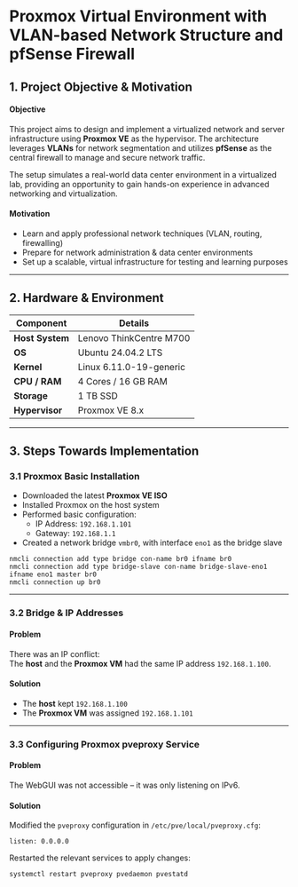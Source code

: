 # Proxmox Virtual Environment with VLAN-based Network Structure and pfSense Firewall

## 1. Project Objective & Motivation

#### Objective
This project aims to design and implement a virtualized network and server infrastructure using **Proxmox VE** as the hypervisor. The architecture leverages **VLANs** for network segmentation and utilizes **pfSense** as the central firewall to manage and secure network traffic.

The setup simulates a real-world data center environment in a virtualized lab, providing an opportunity to gain hands-on experience in advanced networking and virtualization.

#### Motivation
- Learn and apply professional network techniques (VLAN, routing, firewalling)
- Prepare for network administration & data center environments
- Set up a scalable, virtual infrastructure for testing and learning purposes

---

## 2. Hardware & Environment

| **Component**   | **Details**                    |
|-----------------|--------------------------------|
| **Host System** | Lenovo ThinkCentre M700        |
| **OS**          | Ubuntu 24.04.2 LTS             |
| **Kernel**      | Linux 6.11.0-19-generic        |
| **CPU / RAM**   | 4 Cores / 16 GB RAM            |
| **Storage**     | 1 TB SSD                       |
| **Hypervisor**  | Proxmox VE 8.x                 |
---

## 3. Steps Towards Implementation

### 3.1 Proxmox Basic Installation
- Downloaded the latest **Proxmox VE ISO**
- Installed Proxmox on the host system
- Performed basic configuration:
  - IP Address: `192.168.1.101`
  - Gateway: `192.168.1.1`
- Created a network bridge `vmbr0`, with interface `eno1` as the bridge slave

```shell
nmcli connection add type bridge con-name br0 ifname br0
nmcli connection add type bridge-slave con-name bridge-slave-eno1 ifname eno1 master br0
nmcli connection up br0
```

---

### 3.2 Bridge & IP Addresses
#### Problem
There was an IP conflict:  
The **host** and the **Proxmox VM** had the same IP address `192.168.1.100`.

#### Solution
- The **host** kept `192.168.1.100`  
- The **Proxmox VM** was assigned `192.168.1.101`

---

### 3.3 Configuring Proxmox pveproxy Service
#### Problem
The WebGUI was not accessible – it was only listening on IPv6.

#### Solution
Modified the `pveproxy` configuration in `/etc/pve/local/pveproxy.cfg`:

```shell
listen: 0.0.0.0
```

Restarted the relevant services to apply changes:

```shell
systemctl restart pveproxy pvedaemon pvestatd
```
